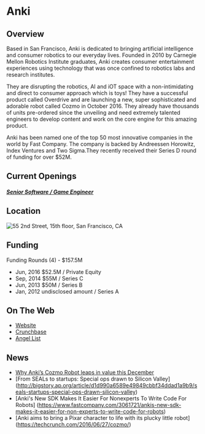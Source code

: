 # Anki
## Overview
Based in San Francisco, Anki is dedicated to bringing artificial intelligence and consumer robotics to our everyday lives. Founded in 2010 by Carnegie Mellon Robotics Institute graduates, Anki creates consumer entertainment experiences using technology that was once confined to robotics labs and research institutes.

They are disrupting the robotics, AI and iOT space with a non-intimidating and direct to consumer approach which is toys! They have a successful product called Overdrive and are launching a new, super sophisticated and adorable robot called Cozmo in October 2016. They already have thousands of units pre-ordered since the unveiling and need extremely talented engineers to develop content and work on the core engine for this amazing product.

Anki has been named one of the top 50 most innovative companies in the world by Fast Company. The company is backed by Andreessen Horowitz, Index Ventures and Two Sigma.They recently received their Series D round of funding for over $52M.

## Current Openings
##### [Senior Software / Game Engineer](https://github.com/the31337/jobs/blob/master/anki/senior-software-game-engineer.md)

## Location
![55 2nd Street, 15th floor, San Francisco, CA](https://maps.googleapis.com/maps/api/staticmap?center=55+2nd+Street,+15th+floor,+San+Francisco,+CA&zoom=13&scale=false&size=600x300&maptype=roadmap&format=png&visual_refresh=true)

## Funding
Funding Rounds (4) - $157.5M
+ Jun, 2016	$52.5M / Private Equity
+ Sep, 2014	$55M / Series C
+ Jun, 2013	$50M / Series B
+ Jan, 2012	undisclosed amount / Series A

## On The Web
+ [Website](http://anki.com/)
+ [Crunchbase](https://www.crunchbase.com/organization/anki#/entity)
+ [Angel List](https://angel.co/anki-1)

## News
+ [Why Anki’s Cozmo Robot leaps in value this December](https://www.slashgear.com/why-ankis-cozmo-robot-leaps-in-value-this-december-21464841/)
+ [From SEALs to startups: Special ops drawn to Silicon Valley] (http://bigstory.ap.org/article/d1d990a6589e49849cbbf34ddad1a9b9/seals-startups-special-ops-drawn-silicon-valley)
+ [Anki's New SDK Makes It Easier For Nonexperts To Write Code For Robots] (https://www.fastcompany.com/3061721/ankis-new-sdk-makes-it-easier-for-non-experts-to-write-code-for-robots)
+ [Anki aims to bring a Pixar character to life with its plucky little robot] (https://techcrunch.com/2016/06/27/cozmo/)
